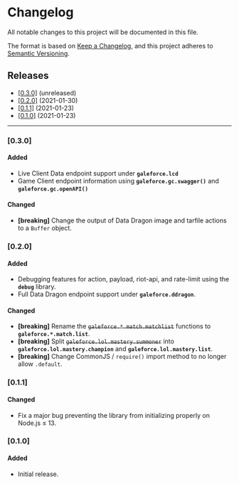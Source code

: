 # Changelog
All notable changes to this project will be documented in this file.

The format is based on [Keep a Changelog](https://keepachangelog.com/en/1.0.0/), and this project adheres to [Semantic Versioning](https://semver.org/spec/v2.0.0.html).

## Releases
- [[0.3.0]](#030) (unreleased)
- [[0.2.0]](#020) (2021-01-30)
- [[0.1.1]](#011) (2021-01-23)
- [[0.1.0]](#010) (2021-01-23)

---

### [0.3.0]
#### Added
- Live Client Data endpoint support under **`galeforce.lcd`**
- Game Client endpoint information using **`galeforce.gc.swagger()`** and **`galeforce.gc.openAPI()`**

#### Changed
- **[breaking]** Change the output of Data Dragon image and tarfile actions to a `Buffer` object.

### [0.2.0]
#### Added
- Debugging features for action, payload, riot-api, and rate-limit using the **`debug`** library.
- Full Data Dragon endpoint support under **`galeforce.ddragon`**.

#### Changed
- **[breaking]** Rename the ~~`galeforce.*.match.matchlist`~~ functions to **`galeforce.*.match.list`**.
- **[breaking]** Split ~~`galeforce.lol.mastery.summoner`~~ into **`galeforce.lol.mastery.champion`** and **`galeforce.lol.mastery.list`**.
- **[breaking]** Change CommonJS / `require()` import method to no longer allow `.default`.

### [0.1.1]
#### Changed
- Fix a major bug preventing the library from initializing properly on Node.js ≤ 13.


### [0.1.0]
#### Added
- Initial release.
